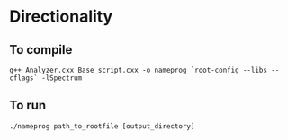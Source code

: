 # Directionality

## To compile

```g++ Analyzer.cxx Base_script.cxx -o nameprog `root-config --libs --cflags` -lSpectrum```

## To run

```./nameprog path_to_rootfile [output_directory]```
